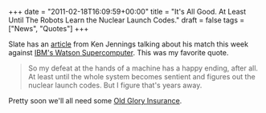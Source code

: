 +++
date = "2011-02-18T16:09:59+00:00"
title = "It's All Good. At Least Until The Robots Learn the Nuclear Launch Codes."
draft = false
tags = ["News", "Quotes"]
+++

Slate has an [article](http://www.slate.com/id/2284721/pagenum/2) from Ken Jennings talking about his match this week against [IBM's Watson Supercomputer](http://en.wikipedia.org/wiki/Watson_(artificial_intelligence_software)). This was my favorite quote.

> So my defeat at the hands of a machine has a happy ending, after all. At least until the whole system becomes sentient and figures out the nuclear launch codes. But I figure that's years away.

Pretty soon we'll all need some [Old Glory Insurance](http://www.nbc.com/saturday-night-live/video/old-glory-insurance/229049/).
